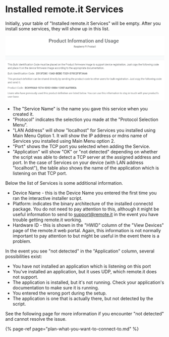# Installed remote.it Services

Initially, your table of "Installed remote.it Services" will be empty.  After you install some services, they will show up in this list.

![](../../.gitbook/assets/image%20%28231%29.png)

* The "Service Name" is the name you gave this service when you created it.
* "Protocol" indicates the selection you made at the "Protocol Selection Menu".
* "LAN Address" will show "localhost" for Services you installed using Main Menu Option 1.  It will show the IP address or mdns name of Services you installed using Main Menu option 2.
* "Port" shows the TCP port you selected when adding the Service.
* "Application" will show "OK" or "not detected" depending on whether the script was able to detect a TCP server at the assigned address and port.  In the case of Services on your device \(with LAN address "localhost"\), the table also shows the name of the application which is listening on that TCP port.

Below the list of Services is some additional information.

* Device Name - this is the Device Name you entered the first time you ran the interactive installer script.
* Platform: indicates the binary architecture of the installed connectd package.   You do not need to pay attention to this, although it might be useful information to send to support@remote.it in the event you have trouble getting remote.it working.
* Hardware ID - this is shown in the "HWID" column of the "View Devices" page of the remote.it web portal.  Again, this information is not normally important to pay attention to but might be useful in the event there is a problem.

In the event you see "not detected" in the "Application" column, several possibilities exist:

* You have not installed an application which is listening on this port
* You've installed an application, but it uses UDP, which remote.it does not support.
* The application is installed, but it's not running.  Check your application's documentation to make sure it is running.
* You entered the wrong port during the setup.
* The application is one that is actually there, but not detected by the script.

See the following page for more information if you encounter "not detected" and cannot resolve the issue.

{% page-ref page="plan-what-you-want-to-connect-to.md" %}



